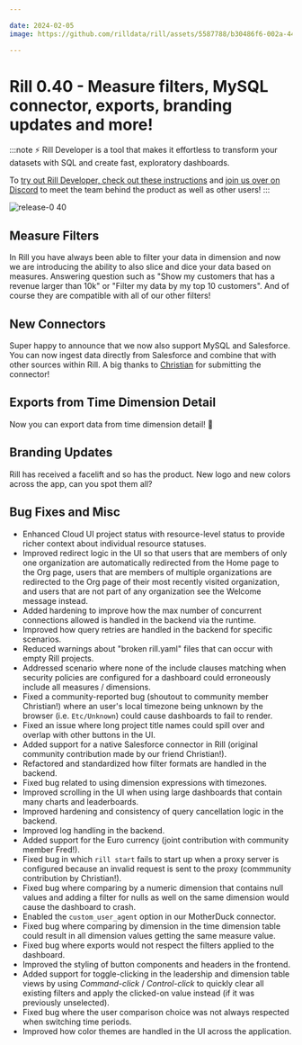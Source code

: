 ```yaml
---

date: 2024-02-05
image: https://github.com/rilldata/rill/assets/5587788/b30486f6-002a-445d-8a1b-955b6ec0066d

---
```


# Rill 0.40 - Measure filters, MySQL connector, exports, branding updates and more!

:::note
⚡ Rill Developer is a tool that makes it effortless to transform your datasets with SQL and create fast, exploratory dashboards.

To [try out Rill Developer, check out these instructions](../home/install) and [join us over on Discord](https://bit.ly/3bbcSl9) to meet the team behind the product as well as other users!
:::

![release-0 40](https://storage.googleapis.com/prod-cdn.rilldata.com/docs/release-notes/release-0.40-gif)

## Measure Filters
In Rill you have always been able to filter your data in dimension and now we are introducing the ability to also slice and dice your data based on measures. Answering question such as "Show my customers that has a revenue larger than 10k" or "Filter my data by my top 10 customers". And of course they are compatible with all of our other filters!

## New Connectors
Super happy to announce that we now also support MySQL and Salesforce. You can now ingest data directly from Salesforce and combine that with other sources within Rill. A big thanks to [Christian](https://github.com/cwarden) for submitting the connector!

## Exports from Time Dimension Detail
Now you can export data from time dimension detail! 🥳

## Branding Updates
Rill has received a facelift and so has the product. New logo and new colors across the app, can you spot them all?

  
## Bug Fixes and Misc
- Enhanced Cloud UI project status with resource-level status to provide richer context about individual resource statuses.
- Improved redirect logic in the UI so that users that are members of only one organization are automatically redirected from the Home page to the Org page, users that are members of multiple organizations are redirected to the Org page of their most recently visited organization, and users that are not part of any organization see the Welcome message instead. 
- Added hardening to improve how the max number of concurrent connections allowed is handled in the backend via the runtime.
- Improved how query retries are handled in the backend for specific scenarios.
- Reduced warnings about "broken rill.yaml" files that can occur with empty Rill projects.
- Addressed scenario where none of the include clauses matching when security policies are configured for a dashboard could erroneously include all measures / dimensions.
- Fixed a community-reported bug (shoutout to community member Christian!) where an user's local timezone being unknown by the browser (i.e. `Etc/Unknown`) could cause dashboards to fail to render.
- Fixed an issue where long project title names could spill over and overlap with other buttons in the UI.
- Added support for a native Salesforce connector in Rill (original community contribution made by our friend Christian!).
- Refactored and standardized how filter formats are handled in the backend. 
- Fixed bug related to using dimension expressions with timezones. 
- Improved scrolling in the UI when using large dashboards that contain many charts and leaderboards. 
- Improved hardening and consistency of query cancellation logic in the backend.
- Improved log handling in the backend.
- Added support for the Euro currency (joint contribution with community member Fred!).
- Fixed bug in which `rill start` fails to start up when a proxy server is configured because an invalid request is sent to the proxy (commmunity contribution by Christian!).
- Fixed bug where comparing by a numeric dimension that contains null values and adding a filter for nulls as well on the same dimension would cause the dashboard to crash.
- Enabled the `custom_user_agent` option in our MotherDuck connector.
- Fixed bug where comparing by dimension in the time dimension table could result in all dimension values getting the same measure value. 
- Fixed bug where exports would not respect the filters applied to the dashboard.
- Improved the styling of button components and headers in the frontend.
- Added support for toggle-clicking in the leadership and dimension table views by using _Command-click_ / _Control-click_ to quickly clear all existing filters and apply the clicked-on value instead (if it was previously unselected).
- Fixed bug where the user comparison choice was not always respected when switching time periods.
- Improved how color themes are handled in the UI across the application.